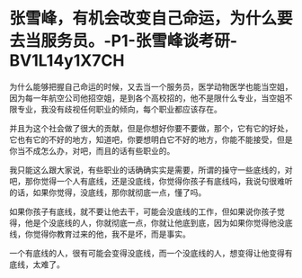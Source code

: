 # 张雪峰，有机会改变自己命运，为什么要去当服务员。-P1-张雪峰谈考研-BV1L14y1X7CH

为什么能够把握自己命运的时候，又去当一个服务员，医学动物医学也能当空姐，因为每一年航空公司他招空姐，是到各个高校招的，他不是限什么专业，当空姐不限专业，我没有歧视任何职业的倾向，每个职业都应该存在。

并且为这个社会做了很大的贡献，但是你想好你要不要做，那个，它有它的好处，它也有它的不好的地方，知道吧，你要想明白它不好的地方，你能不能接受，但是你当不成怎么办，对吧，而且的话有些职业的。

我只能这么跟大家说，有些职业的话确确实实是需要，所谓的操守一些底线的，对吧，那你觉得一个人有底线，还是没底线，你觉得你孩子有底线吗，我说句很难听的话，如果你觉得，没底线，那你就彻底一点，懂了吗。

如果你孩子有底线，就不要让他去干，可能会没底线的工作，但如果说你孩子觉得，他是个没底线的人，你就彻底一点，你就让他底到底，因为如果你觉得他没底线，你觉得你教育过来的他，我不是坏，而是事实。

一个有底线的人，很有可能会变得没底线，而一个没底线的人，想变得让他变得有底线，太难了。